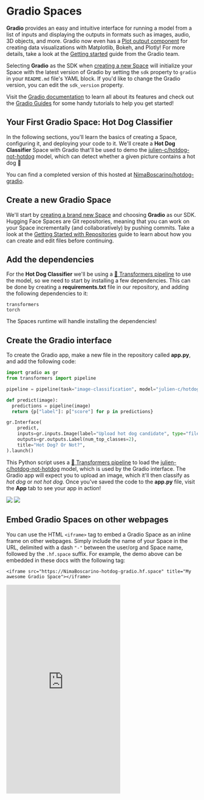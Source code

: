 # Gradio Spaces

**Gradio** provides an easy and intuitive interface for running a model from a list of inputs and displaying the outputs in formats such as images, audio, 3D objects, and more. Gradio now even has a [Plot output component](https://gradio.app/docs/#o_plot) for creating data visualizations with Matplotlib, Bokeh, and Plotly! For more details, take a look at the [Getting started](https://gradio.app/getting_started/) guide from the Gradio team.

Selecting **Gradio** as the SDK when [creating a new Space](https://huggingface.co/new-space) will initialize your Space with the latest version of Gradio by setting the `sdk` property to `gradio` in your `README.md` file's YAML block. If you'd like to change the Gradio version, you can edit the `sdk_version` property.

Visit the [Gradio documentation](https://gradio.app/docs/) to learn all about its features and check out the [Gradio Guides](https://gradio.app/guides/) for some handy tutorials to help you get started!

## Your First Gradio Space: Hot Dog Classifier

In the following sections, you'll learn the basics of creating a Space, configuring it, and deploying your code to it. We'll create a **Hot Dog Classifier** Space with Gradio that'll be used to demo the [julien-c/hotdog-not-hotdog](https://huggingface.co/julien-c/hotdog-not-hotdog) model, which can detect whether a given picture contains a hot dog 🌭

You can find a completed version of this hosted at [NimaBoscarino/hotdog-gradio](https://huggingface.co/spaces/NimaBoscarino/hotdog-gradio).

## Create a new Gradio Space

We'll start by [creating a brand new Space](https://huggingface.co/new-space) and choosing **Gradio** as our SDK. Hugging Face Spaces are Git repositories, meaning that you can work on your Space incrementally (and collaboratively) by pushing commits. Take a look at the [Getting Started with Repositories](./repositories-getting-started) guide to learn about how you can create and edit files before continuing.

## Add the dependencies

For the **Hot Dog Classifier** we'll be using a [🤗 Transformers pipeline](https://huggingface.co/docs/transformers/pipeline_tutorial) to use the model, so we need to start by installing a few dependencies. This can be done by creating a **requirements.txt** file in our repository, and adding the following dependencies to it:

```
transformers
torch
```

The Spaces runtime will handle installing the dependencies!

## Create the Gradio interface

To create the Gradio app, make a new file in the repository called **app.py**, and add the following code:

```python
import gradio as gr
from transformers import pipeline

pipeline = pipeline(task="image-classification", model="julien-c/hotdog-not-hotdog")

def predict(image):
  predictions = pipeline(image)
  return {p["label"]: p["score"] for p in predictions}

gr.Interface(
    predict,
    inputs=gr.inputs.Image(label="Upload hot dog candidate", type="filepath"),
    outputs=gr.outputs.Label(num_top_classes=2),
    title="Hot Dog? Or Not?",
).launch()
```

This Python script uses a [🤗 Transformers pipeline](https://huggingface.co/docs/transformers/pipeline_tutorial) to load the [julien-c/hotdog-not-hotdog](https://huggingface.co/julien-c/hotdog-not-hotdog) model, which is used by the Gradio interface. The Gradio app will expect you to upload an image, which it'll then classify as *hot dog* or *not hot dog*. Once you've saved the code to the **app.py** file, visit the **App** tab to see your app in action!

<div class="flex justify-center">
<img class="block dark:hidden" src="https://huggingface.co/datasets/huggingface/documentation-images/resolve/main/hub/spaces-hot-dog-gradio.png"/>
<img class="hidden dark:block" src="https://huggingface.co/datasets/huggingface/documentation-images/resolve/main/hub/spaces-hot-dog-gradio-dark.png"/>
</div>

## Embed Gradio Spaces on other webpages

You can use the HTML `<iframe>` tag to embed a Gradio Space as an inline frame on other webpages. Simply include the name of your Space in the URL, delimited with a dash `"-"` between the user/org and Space name, followed by the `.hf.space` suffix. For example, the demo above can be embedded in these docs with the following tag:

```
<iframe src="https://NimaBoscarino-hotdog-gradio.hf.space" title="My awesome Gradio Space"></iframe>
```

<iframe src="https://NimaBoscarino-hotdog-gradio.hf.space" frameBorder="0" height="550" title="Gradio app" class="container p-0 flex-grow space-iframe" allow="accelerometer; ambient-light-sensor; autoplay; battery; camera; document-domain; encrypted-media; fullscreen; geolocation; gyroscope; layout-animations; legacy-image-formats; magnetometer; microphone; midi; oversized-images; payment; picture-in-picture; publickey-credentials-get; sync-xhr; usb; vr ; wake-lock; xr-spatial-tracking" sandbox="allow-forms allow-modals allow-popups allow-popups-to-escape-sandbox allow-same-origin allow-scripts allow-downloads"></iframe>
